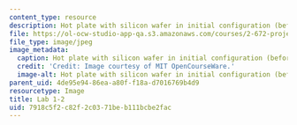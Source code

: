 ```yaml
---
content_type: resource
description: Hot plate with silicon wafer in initial configuration (before heating).
file: https://ol-ocw-studio-app-qa.s3.amazonaws.com/courses/2-672-project-laboratory-spring-2009/7918c5f2c82f2c0371beb111bcbe2fac_lab1-2.jpg
file_type: image/jpeg
image_metadata:
  caption: Hot plate with silicon wafer in initial configuration (before heating).
  credit: 'Credit: Image courtesy of MIT OpenCourseWare.'
  image-alt: Hot plate with silicon wafer in initial configuration (before heating).
parent_uid: 4de95e94-86ea-a80f-f18a-d7016769b4d9
resourcetype: Image
title: Lab 1-2
uid: 7918c5f2-c82f-2c03-71be-b111bcbe2fac
---
```

